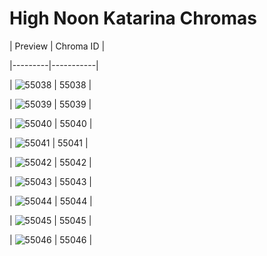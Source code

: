 # High Noon Katarina Chromas


| Preview | Chroma ID |

|---------|-----------|

| ![55038](https://raw.communitydragon.org/latest/plugins/rcp-be-lol-game-data/global/default/v1/champion-chroma-images/55/55038.png) | 55038 |

| ![55039](https://raw.communitydragon.org/latest/plugins/rcp-be-lol-game-data/global/default/v1/champion-chroma-images/55/55039.png) | 55039 |

| ![55040](https://raw.communitydragon.org/latest/plugins/rcp-be-lol-game-data/global/default/v1/champion-chroma-images/55/55040.png) | 55040 |

| ![55041](https://raw.communitydragon.org/latest/plugins/rcp-be-lol-game-data/global/default/v1/champion-chroma-images/55/55041.png) | 55041 |

| ![55042](https://raw.communitydragon.org/latest/plugins/rcp-be-lol-game-data/global/default/v1/champion-chroma-images/55/55042.png) | 55042 |

| ![55043](https://raw.communitydragon.org/latest/plugins/rcp-be-lol-game-data/global/default/v1/champion-chroma-images/55/55043.png) | 55043 |

| ![55044](https://raw.communitydragon.org/latest/plugins/rcp-be-lol-game-data/global/default/v1/champion-chroma-images/55/55044.png) | 55044 |

| ![55045](https://raw.communitydragon.org/latest/plugins/rcp-be-lol-game-data/global/default/v1/champion-chroma-images/55/55045.png) | 55045 |

| ![55046](https://raw.communitydragon.org/latest/plugins/rcp-be-lol-game-data/global/default/v1/champion-chroma-images/55/55046.png) | 55046 |